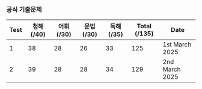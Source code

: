 ### 공식 기출문제

| Test | 청해 (/40) | 어휘 (/30) | 문법 (/30) | 독해 (/35) | Total (/135) | Date          |
|------|------------|------------|------------|------------|--------------|---------------|
| 1    | 38         | 28         | 26         | 33         | 125          | 1st March 2025|
| 2    | 39         | 28         | 28         | 34         | 129          | 2nd March 2025|


